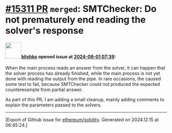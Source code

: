 # [\#15311 PR](https://github.com/ethereum/solidity/pull/15311) `merged`: SMTChecker: Do not prematurely end reading the solver's response

#### <img src="https://avatars.githubusercontent.com/u/16404346?v=4" width="50">[blishko](https://github.com/blishko) opened issue at [2024-08-01 07:39](https://github.com/ethereum/solidity/pull/15311):

When the main process reads an answer from the solver, it can happen
that the solver process has already finished, while the main process is
not yet done with reading the output from the pipe. In rare occasions,
the caused some test to fail, because SMTChecker could not produced the
expected counterexample from partial answer.

As part of this PR, I am adding a small cleanup, mainly adding comments to explain the parameters passed to the solvers.




-------------------------------------------------------------------------------



[Export of Github issue for [ethereum/solidity](https://github.com/ethereum/solidity). Generated on 2024.12.15 at 06:45:24.]
